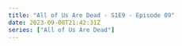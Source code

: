 ```yaml
---
title: "All of Us Are Dead - S1E9 - Episode 09"
date: 2023-09-08T21:42:31Z
series: ["All of Us Are Dead"]
---
```


<mux-player stream-type="on-demand"
  src="https://kp3d-my.sharepoint.com/personal/ryoo_kp3d_onmicrosoft_com/_layouts/15/download.aspx?share=EX0OASyHqoNNp8G5CVqlZYIB-tkPlZy4FeigqThKIukoVg" prefer-playback="mse" controls>
  </mux-player>
  
  
  <script src="https://cdn.jsdelivr.net/npm/@mux/mux-player"></script>
  
 <script type="application/ld+json">
 {
  "@context": "https://schema.org/",
  "@type": "VideoObject",
  "name": "All of Us Are Dead - S1E9 - Episode 09",
  "contentUrl": "https://stream.mux.com/01iYcmrzP01T1BsRJhJOFuqE1vjn1QB6l5KZzQBGEP8NM.m3u8",
  "thumbnailUrl": "https://www.themoviedb.org/t/p/original/aGuBIB79vDDQKcsQUIF5fa5P07b.jpg?width=314&fit_mode=preserve&time=25",
  "uploadDate": "2023-12-26T11:36:54Z",
}

</script>